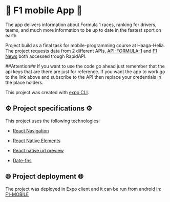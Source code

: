 # 🏁 F1 mobile App 🏁

The app delivers information about Formula 1 races, ranking for drivers, teams, and much more information to be up to date in the fastest sport on earth

Project build as a final task for mobile-programming course at Haaga-Helia.
The project requests data from 2 different APIs, [API-FORMULA-1](https://rapidapi.com/api-sports/api/api-formula-1/) and [F1 News](https://rapidapi.com/predeckidawid-pJC_OEyF8-T/api/f1-news/) both accessed trough RapidAPI.

##Attention##
If you want to use the code go ahead just remember that the api keys that are there are just for reference. If you want the app to work go to the link above and subscribe to the API then replace your credentials in the place holders.

This project was created with [expo CLI](https://docs.expo.dev/).

## ⚙ Project specifications ⚙

This project uses the following technologies:

- [React Navigation](https://reactnavigation.org/)

- [React Native Elements](https://reactnativeelements.com/)

- [React native url preview](https://github.com/maherzaidoune/react-native-url-preview)

- [Date-fns](https://date-fns.org/)


##  🌐 Project deployment 🌐

The project was deployed in Expo client and it can be run from android in:  [F1-MOBILE](https://expo.dev/@amarukorp/f1-mobile)




